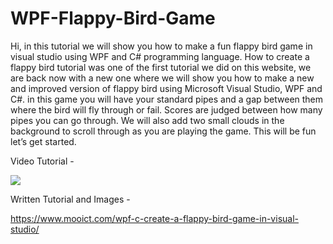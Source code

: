 # WPF-Flappy-Bird-Game
Hi, in this tutorial we will show you how to make a fun flappy bird game in visual studio using WPF and C# programming language. How to create a flappy bird tutorial was one of the first tutorial we did on this website, we are back now with a new one where we will show you how to make a new and improved version of flappy bird using Microsoft Visual Studio, WPF and C#. in this game you will have your standard pipes and a gap between them where the bird will fly through or fail. Scores are judged between how many pipes you can go through. We will also add two small clouds in the background to scroll through as you are playing the game. This will be fun let’s get started.

Video Tutorial - 

[![](http://img.youtube.com/vi/rdxylTJJv5c/0.jpg)](http://www.youtube.com/watch?v=rdxylTJJv5c "MOO ICT Create a Flappy Bird Game in Visual Studio")

Written Tutorial and Images - 

https://www.mooict.com/wpf-c-create-a-flappy-bird-game-in-visual-studio/

